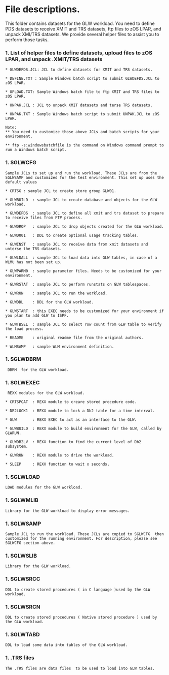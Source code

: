 # File descriptions.

This folder contains datasets for the GLW workload. You need to define PDS datasets to receive XMIT and TRS datasets, ftp files to zOS LPAR, and unpack XMI/TRS datasets. We provide several helper files to assist you to perform those tasks.

### 1. List of helper files to define datasets, upload files to zOS LPAR, and unpack .XMIT/TRS datasets
	
	* GLWDEFDS.JCL: JCL to define datasets for XMIT and TRS datasets.
	
	* DEFINE.TXT : Sample Windows batch script to submit GLWDEFDS.JCL to zOS LPAR.
	
	* UPLOAD.TXT: Sample Windows batch file to ftp XMIT and TRS files to zOS LPAR.
	
	* UNPAK.JCL : JCL to unpack XMIT datasets and terse TRS datasets.
	
	* UNPAK.TXT : Sample Windows batch script to submit UNPAK.JCL to zOS LPAR.
	
	Note:
	** You need to customize those above JCLs and batch scripts for your environment.
	
	** ftp -s:windowsbatchfile is the command on Windows command prompt to run a Windows batch script.
	
### 1. SGLWCFG  
    Sample JCLs to set up and run the workload. These JCLs are from the SGLWSAMP and customized for the test environment. This set up uses the default values

	* CRTSG : sample JCL to create store group GLW01.   
	
	* GLWBUILD  : sample JCL to create database and objects for the GLW workload.   
	
	* GLWDEFDS  : sample JCL to define all xmit and trs dataset to prepare to receive files from FTP process.
	
	* GLWDROP   : sample JCL to drop objects created for the GLW workload.
	
	* GLWD001   : DDL to create optional usage tracking tables.
	
	* GLWINST   : sample JCL to receive data from xmit datasets and unterse the TRS datasets.   
	
	* GLWLDALL  : sample JCL to load data into GLW tables, in case of a WLMU has not been set up.
	
	* GLWPARM0  : sample parameter files. Needs to be customized for your environment.
	
	* GLWRSTAT  : sample JCL to perform runstats on GLW tablespaces.
	
	* GLWRUN    : sample JCL to run the workload.
	
	* GLWDDL    : DDL for the GLW workload.   
	
	* GLWSTART  : this EXEC needs to be customized for your environment if you plan to add GLW to ISPF.
	
	* GLWTBSEL  : sample JCL to select row count from GLW table to verify the load process.
	
	* README    : original readme file from the original authors.
	
	* WLMSAMP   : sample WLM environment definition.
	
### 1. SGLWDBRM  
     DBRM  for the GLW workload.

### 1. SGLWEXEC  
     REXX modules for the GLW workload. 

	* CRTSPCAT  : REXX module to creare stored procedure code.
	
	* DB2LOCK1  : REXX module to lock a Db2 table for a time interval.
	
	* GLW       : REXX EXEC to act as an interface to the GLW.
	
	* GLWBUILD  : REXX module to build environment for the GLW, called by GLWRUN.
	
	* GLWDB2LV  : REXX function to find the current level of Db2 subsystem.
	
	* GLWRUN    : REXX module to drive the workload.
	
	* SLEEP     : REXX function to wait x seconds.
	
### 1. SGLWLOAD  
	LOAD modules for the GLW workload.

### 1. SGLWMLIB  
	Library for the GLW workload to display error messages.

### 1. SGLWSAMP  
	Sample JCL to run the workload. These JCLs are copied to SGLWCFG  then customized for the running environment. For description, please see SGLWCFG section above.

### 1. SGLWSLIB 
	Library for the GLW workload.

### 1. SGLWSRCC
	DDL to create stored procedures ( in C language )used by the GLW workload.

### 1. SGLWSRCN 
	DDL to create stored procedures ( Native stored procedure ) used by the GLW workload.

### 1. SGLWTABD
	DDL to load some data into tables of the GLW workload.

### 1. .TRS files
	
	The .TRS files are data files  to be used to load into GLW tables.
